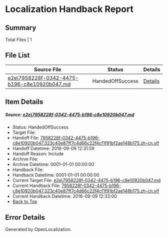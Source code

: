 # <a name='report-top'></a> Localization Handback Report

## Summary
 Total Files | 1

## File List
 Source File | Status | Details 
 ----------- | ------ | ------- 
 [e2e\7958228f-0342-4475-b196-c8e10920b047.md](https://github.com/OpenLocalizationTestOrg/ol-test0/blob/4707a95597912fe09953308c8049f162bd1abfe1/e2e/7958228f-0342-4475-b196-c8e10920b047.md) | HandedOffSuccess | [Details](#d43ae2da0ea8fca49fd76c2bbe701caeb8fcd92d3)

## Item Details
##### <a name='d43ae2da0ea8fca49fd76c2bbe701caeb8fcd92d3'></a> Source: [e2e\7958228f-0342-4475-b196-c8e10920b047.md](https://github.com/OpenLocalizationTestOrg/ol-test0/blob/4707a95597912fe09953308c8049f162bd1abfe1/e2e/7958228f-0342-4475-b196-c8e10920b047.md)
* Status: HandedOffSuccess
* Target File: 
* Handoff File: [7958228f-0342-4475-b196-c8e10920b047.323c40e87ff7c4d66c22f4cf1f91bf2ae148b175.zh-cn.xlf](https://github.com/OpenLocalizationTestOrg/ol-test0-handoff/blob/39080f2824895fb0842a9712ccfa60f574fc52e2/ol-handoff/OpenLocalizationTestOrg/ol-test0-zhcn/yuwzho/ht/7958228f-0342-4475-b196-c8e10920b047.323c40e87ff7c4d66c22f4cf1f91bf2ae148b175.zh-cn.xlf)
* Handoff Datetime: 2016-09-09 12:31:59
* Handoff Reason: Include
* Archive File: 
* Archive Datetime: 0001-01-01 00:00:00
* Handback File: 
* Handback Datetime: 0001-01-01 00:00:00
* Current Target File: [e2e\7958228f-0342-4475-b196-c8e10920b047.md](https://github.com/OpenLocalizationTestOrg/ol-test0-zhcn/blob/3a4b1873e39a451b120e5574a7616bff7ad0c742/e2e/7958228f-0342-4475-b196-c8e10920b047.md)
* Current Handback File: [7958228f-0342-4475-b196-c8e10920b047.323c40e87ff7c4d66c22f4cf1f91bf2ae148b175.zh-cn.xlf](https://github.com/OpenLocalizationTestOrg/ol-test0-handback/blob/ab42e35ca42bc95b1561d4813a5936968dd7eaf1/ol-handback/OpenLocalizationTestOrg/ol-test0-zhcn/yuwzho/ht/7958228f-0342-4475-b196-c8e10920b047.323c40e87ff7c4d66c22f4cf1f91bf2ae148b175.zh-cn.xlf)
* Current Handback Datetime: 2016-09-09 12:33:00
* [Back to Top](#report-top)


## Error Details

Generated by OpenLocalization.
